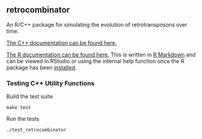 ## retrocombinator

An R/C++ package for simulating the evolution of retrotransposons over time.

[The C++ documentation can be found here.](https://sams25.github.io/retrocombinator/
"C++ documentation")

[The R documentation can be found here.](./man/ "R documentation") This is
written in [R Markdown](https://rmarkdown.rstudio.com/ "R Markdown") and can be
viewed in RStudio or using the internal help function once the R package has
been
[installed](https://cran.r-project.org/web/packages/githubinstall/vignettes/githubinstall.html
"Install R Packages Hosted on Github").

### Testing C++ Utility Functions

Build the test suite

```
make test
```

Run the tests 

```
./test_retrocombinator
```

